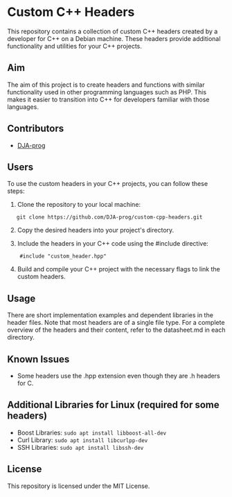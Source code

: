 # Custom C++ Headers

This repository contains a collection of custom C++ headers created by a developer for C++ on a Debian machine. These headers provide additional functionality and utilities for your C++ projects.

## Aim

The aim of this project is to create headers and functions with similar functionality used in other programming languages such as PHP. This makes it easier to transition into C++ for developers familiar with those languages.

## Contributors

- [DJA-prog](https://github.com/DJA-prog)

## Users

To use the custom headers in your C++ projects, you can follow these steps:

1. Clone the repository to your local machine:
``` 
   git clone https://github.com/DJA-prog/custom-cpp-headers.git
``` 
2. Copy the desired headers into your project's directory.

3. Include the headers in your C++ code using the #include directive:
```
    #include "custom_header.hpp"
```
4. Build and compile your C++ project with the necessary flags to link the custom headers.

## Usage
There are short implementation examples and dependent libraries in the header files. Note that most headers are of a single file type. For a complete overview of the headers and their content, refer to the datasheet.md in each directory.

## Known Issues
- Some headers use the .hpp extension even though they are .h headers for C.

## Additional Libraries for Linux (required for some headers)
- Boost Libraries: `sudo apt install libboost-all-dev`
- Curl Library: `sudo apt install libcurlpp-dev`
- SSH Libraries: `sudo apt install libssh-dev`

## License
This repository is licensed under the MIT License.

